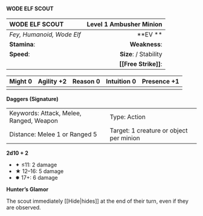 #### WODE ELF SCOUT

| WODE ELF SCOUT            | **Level 1 Ambusher Minion** |
| :------------------------ | --------------------------: |
| *Fey, Humanoid, Wode Elf* |                 \*\*EV \*\* |
| **Stamina**:              |               **Weakness**: |
| **Speed**:                |      **Size**:  / Stability |
|                           |        **[[Free Strike]]**: |

| **Might** 0 | **Agility** +2 | **Reason** 0 | **Intuition** 0 | **Presence** +1 |
| ----------- | -------------- | ------------ | --------------- | --------------- |
|             |                |              |                 |                 |

**Daggers (Signature)**

|                                         |                                         |
| :-------------------------------------- | :-------------------------------------- |
| Keywords: Attack, Melee, Ranged, Weapon | Type: Action                            |
| Distance: Melee 1 or Ranged 5           | Target: 1 creature or object per minion |

**2d10 + 2**

- ✦ ≤11: 2 damage
- ★ 12–16: 5 damage
- ✸ 17+: 6 damage

**Hunter’s Glamor**

The scout immediately [[Hide|hides]] at the end of their turn, even if they are observed.
